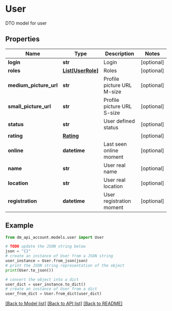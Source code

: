 # User

DTO model for user

## Properties

Name | Type | Description | Notes
------------ | ------------- | ------------- | -------------
**login** | **str** | Login | [optional]
**roles** | [**List[UserRole]**](UserRole.md) | Roles | [optional]
**medium_picture_url** | **str** | Profile picture URL M-size | [optional]
**small_picture_url** | **str** | Profile picture URL S-size | [optional]
**status** | **str** | User defined status | [optional]
**rating** | [**Rating**](Rating.md) |  | [optional]
**online** | **datetime** | Last seen online moment | [optional]
**name** | **str** | User real name | [optional]
**location** | **str** | User real location | [optional]
**registration** | **datetime** | User registration moment | [optional]

## Example

```python
from dm_api_account.models.user import User

# TODO update the JSON string below
json = "{}"
# create an instance of User from a JSON string
user_instance = User.from_json(json)
# print the JSON string representation of the object
print(User.to_json())

# convert the object into a dict
user_dict = user_instance.to_dict()
# create an instance of User from a dict
user_from_dict = User.from_dict(user_dict)
```
[[Back to Model list]](../README.md#documentation-for-models) [[Back to API list]](../README.md#documentation-for-api-endpoints) [[Back to README]](../README.md)
